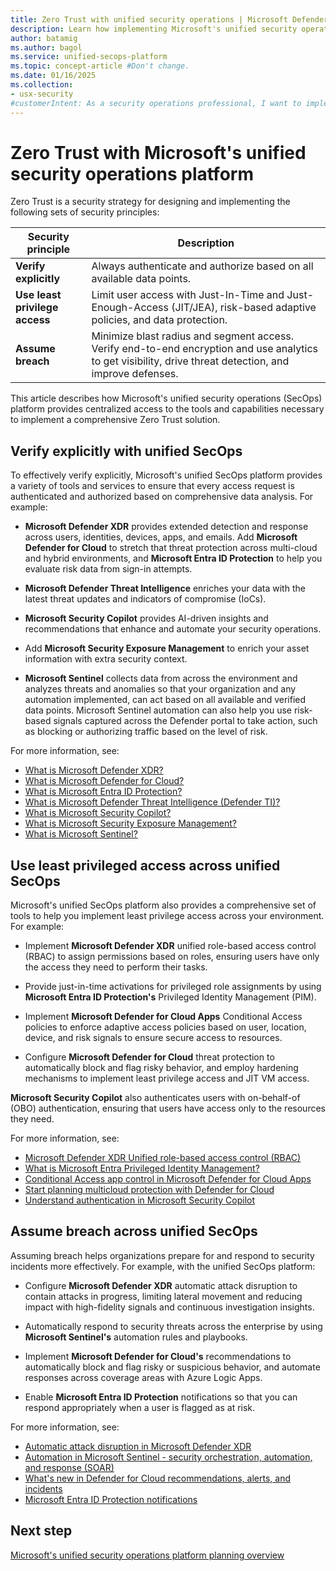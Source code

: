 ```yaml
---
title: Zero Trust with unified security operations | Microsoft Defender
description: Learn how implementing Microsoft's unified security operations platform can help you deploy a Zero Trust architecture.
author: batamig
ms.author: bagol
ms.service: unified-secops-platform
ms.topic: concept-article #Don't change.
ms.date: 01/16/2025
ms.collection:
- usx-security
#customerIntent: As a security operations professional, I want to implement a Zero Trust architecture using Microsoft's unified SecOps platform to enhance our organization's security posture by ensuring explicit verification, least privilege access, and preparation for potential breaches.
---
```


# Zero Trust with Microsoft's unified security operations platform

Zero Trust is a security strategy for designing and implementing the following sets of security principles:

|Security principle |Description|
|---|---|
|**Verify explicitly** |Always authenticate and authorize based on all available data points. |
|**Use least privilege access** |Limit user access with Just-In-Time and Just-Enough-Access (JIT/JEA), risk-based adaptive policies, and data protection.      |
|**Assume breach** |Minimize blast radius and segment access. Verify end-to-end encryption and use analytics to get visibility, drive threat detection, and improve defenses. |

This article describes how Microsoft's unified security operations (SecOps) platform provides centralized access to the tools and capabilities necessary to implement a comprehensive Zero Trust solution.

## Verify explicitly with unified SecOps

To effectively verify explicitly, Microsoft's unified SecOps platform provides a variety of tools and services to ensure that every access request is authenticated and authorized based on comprehensive data analysis. For example:

- **Microsoft Defender XDR** provides extended detection and response across users, identities, devices, apps, and emails. Add **Microsoft Defender for Cloud** to stretch that threat protection across multi-cloud and hybrid environments, and **Microsoft Entra ID Protection** to help you evaluate risk data from sign-in attempts. 

- **Microsoft Defender Threat Intelligence** enriches your data with the latest threat updates and indicators of compromise (IoCs). 
- **Microsoft Security Copilot** provides AI-driven insights and recommendations that enhance and automate your security operations. 
- Add **Microsoft Security Exposure Management** to enrich your asset information with extra security context.

- **Microsoft Sentinel** collects data from across the environment and analyzes threats and anomalies so that your organization and any automation implemented, can act based on all available and verified data points. Microsoft Sentinel automation can also help you use risk-based signals captured across the Defender portal to take action, such as blocking or authorizing traffic based on the level of risk.

For more information, see:

- [What is Microsoft Defender XDR?](/defender-xdr/microsoft-365-defender)
- [What is Microsoft Defender for Cloud?](/azure/defender-for-cloud/defender-for-cloud-introduction)
- [What is Microsoft Entra ID Protection?](/entra/id-protection/overview-identity-protection)
- [What is Microsoft Defender Threat Intelligence (Defender TI)?](/defender/threat-intelligence/what-is-microsoft-defender-threat-intelligence-defender-ti)
- [What is Microsoft Security Copilot?](/copilot/security/microsoft-security-copilot)
- [What is Microsoft Security Exposure Management?](/security-exposure-management/get-started-exposure-management)
- [What is Microsoft Sentinel?](/azure/sentinel/overview?tabs=defender-portal)

## Use least privileged access across unified SecOps

Microsoft's unified SecOps platform also provides a comprehensive set of tools to help you implement least privilege access across your environment. For example:

- Implement **Microsoft Defender XDR** unified role-based access control (RBAC) to assign permissions based on roles, ensuring users have only the access they need to perform their tasks.

- Provide just-in-time activations for privileged role assignments by using **Microsoft Entra ID Protection's** Privileged Identity Management (PIM).

- Implement **Microsoft Defender for Cloud Apps** Conditional Access policies to enforce adaptive access policies based on user, location, device, and risk signals to ensure secure access to resources.

- Configure **Microsoft Defender for Cloud** threat protection to automatically block and flag risky behavior, and employ hardening mechanisms to implement least privilege access and JIT VM access.

**Microsoft Security Copilot** also authenticates users with on-behalf-of (OBO) authentication, ensuring that users have access only to the resources they need.

For more information, see:

- [Microsoft Defender XDR Unified role-based access control (RBAC)](/defender-xdr/manage-rbac)
- [What is Microsoft Entra Privileged Identity Management?](/entra/id-governance/privileged-identity-management/pim-configure)
- [Conditional Access app control in Microsoft Defender for Cloud Apps](/defender-cloud-apps/proxy-intro-aad)
- [Start planning multicloud protection with Defender for Cloud](/azure/defender-for-cloud/plan-multicloud-security-get-started)
- [Understand authentication in Microsoft Security Copilot](/copilot/security/authentication)

## Assume breach across unified SecOps

Assuming breach helps organizations prepare for and respond to security incidents more effectively. For example, with the unified SecOps platform:

- Configure **Microsoft Defender XDR** automatic attack disruption to contain attacks in progress, limiting lateral movement and reducing impact with high-fidelity signals and continuous investigation insights.

- Automatically respond to security threats across the enterprise by using **Microsoft Sentinel's** automation rules and playbooks.

- Implement **Microsoft Defender for Cloud's** recommendations to automatically block and flag risky or suspicious behavior, and automate responses across coverage areas with Azure Logic Apps.

- Enable **Microsoft Entra ID Protection** notifications so that you can respond appropriately when a user is flagged as at risk.

For more information, see:

- [Automatic attack disruption in Microsoft Defender XDR](/defender-xdr/automatic-attack-disruption)
- [Automation in Microsoft Sentinel - security orchestration, automation, and response (SOAR)](/azure/sentinel/automation/automation)
- [What's new in Defender for Cloud recommendations, alerts, and incidents](/azure/defender-for-cloud/release-notes-recommendations-alerts)
- [Microsoft Entra ID Protection notifications](/entra/id-protection/howto-identity-protection-configure-notifications)

## Next step

[Microsoft's unified security operations platform planning overview](overview-plan.md)

